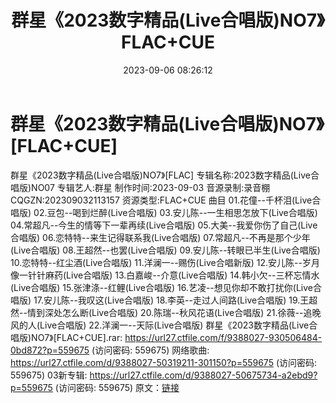 ﻿---
title: 群星《2023数字精品(Live合唱版)NO7》FLAC+CUE
date: 2023-09-06 08:26:12
categories: WAV车载音乐、镜像
tags: 华语中文
---
# 群星《2023数字精品(Live合唱版)NO7》[FLAC+CUE]

群星《2023数字精品(Live合唱版)NO7》[FLAC]
专辑名称:2023数字精品(Live合唱版)NO07
专辑艺人:群星
制作时间:2023-09-03
音源录制:录音棚
CQGZN:202309032113157
资源类型:FLAC+CUE
曲目
01.花僮--千杯泪(Live合唱版)
02.豆包--喝到烂醉(Live合唱版)
03.安儿陈--一生相思怎放下(Live合唱版)
04.常超凡--今生的情等下一辈再续(Live合唱版)
05.大美--我爱你伤了自己(Live合唱版)
06.恋特特--来生记得联系我(Live合唱版)
07.常超凡--不再是那个少年(Live合唱版)
08.王超然--也罢(Live合唱版)
09.安儿陈--转眼已半生(Live合唱版)
10.恋特特--红尘酒(Live合唱版)
11.洋澜一--赐伤(Live合唱新版)
12.安儿陈--岁月像一针针麻药(Live合唱版)
13.白嘉峻--介意(Live合唱版)
14.韩小欠--三杯忘情水(Live合唱版)
15.张津涤--红鲤(Live合唱版)
16.艺凌--想见你却不敢打扰你(Live合唱版)
17.安儿陈--我叹这(Live合唱版)
18.李英--走过人间路(Live合唱版)
19.王超然--情到深处怎么断(Live合唱版)
20.陈瑞--秋风花语(Live合唱版)
21.徐薇--追晚风的人(Live合唱版)
22.洋澜一--天际(Live合唱版)
群星《2023数字精品(Live合唱版)NO7》[FLAC+CUE].rar: https://url27.ctfile.com/f/9388027-930506484-0bd872?p=559675
(访问密码: 559675)
网络歌曲: https://url27.ctfile.com/d/9388027-50319211-301150?p=559675
(访问密码: 559675)
03新专辑: https://url27.ctfile.com/d/9388027-50675734-a2ebd9?p=559675
(访问密码: 559675)
原文：[链接](https://blog.sina.com.cn/s/blog_1647c7e76010313cu.html)